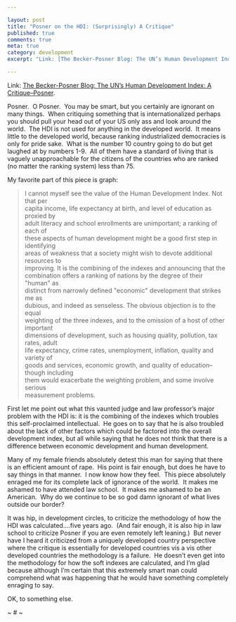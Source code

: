 ```yaml
---

layout: post
title: "Posner on the HDI: (Surprisingly) A Critique"
published: true
comments: true
meta: true
category: development
excerpt: "Link: [The Becker-Posner Blog: The UN’s Human Development Index: A Critique–Posner][1]."

---
```


Link: [The Becker-Posner Blog: The UN’s Human Development Index: A Critique–Posner][1].

 [1]: http://www.becker-posner-blog.com/archives/2007/12/the_uns_human_d.html "The Becker-Posner Blog: The UN's Human Development Index: A Critique--Posner"

Posner.  O Posner.  You may be smart, but you certainly are ignorant on many things.  When critiquing something that is internationalized perhaps you should pull your head out of your US only ass and look around the world.  The HDI is not used for anything in the developed world.  It means little to the developed world, because ranking industrialized democracies is only for pride sake.  What is the number 10 country going to do but get laughed at by numbers 1-9.  All of them have a standard of living that is vaguely unapproachable for the citizens of the countries who are ranked (no matter the ranking system) less than 75.  

My favorite part of this piece is graph:

> I cannot myself see the value of the Human Development Index. Not that per  
> capita income, life expectancy at birth, and level of education as proxied by  
> adult literacy and school enrollments are unimportant; a ranking of each of  
> these aspects of human development might be a good first step in identifying  
> areas of weakness that a society might wish to devote additional resources to  
> improving. It is the combining of the indexes and announcing that the  
> combination offers a ranking of nations by the degree of their "human" as  
> distinct from narrowly defined "economic" development that strikes me as  
> dubious, and indeed as senseless. The obvious objection is to the equal  
> weighting of the three indexes, and to the omission of a host of other important  
> dimensions of development, such as housing quality, pollution, tax rates, adult  
> life expectancy, crime rates, unemployment, inflation, quality and variety of  
> goods and services, economic growth, and quality of education–though including  
> them would exacerbate the weighting problem, and some involve serious  
> measurement problems.

First let me point out what this vaunted judge and law professor’s major problem with the HDI is: it is the combining of the indexes which troubles this self-proclaimed intellectual.  He goes on to say that he is also troubled about the lack of other factors which could be factored into the overall development index, but all while saying that he does not think that there is a difference between economic development and human development.

Many of my female friends absolutely detest this man for saying that there is an efficient amount of rape.  His point is fair enough, but does he have to say things in that manner.  I now know how they feel.  This piece absolutely enraged me for its complete lack of ignorance of the world.  It makes me ashamed to have attended law school.  It makes me ashamed to be an American.  Why do we continue to be so god damn ignorant of what lives outside our border?  

It was hip, in development circles, to criticize the methodology of how the HDI was calculated….five years ago.  (And fair enough, it is also hip in law school to criticize Posner if you are even remotely left leaning.)  But never have I heard it criticized from a uniquely developed country perspective where the critique is essentially for developed countries vis a vis other developed countries the methodology is a failure.  He doesn’t even get into the methodology for how the soft indexes are calculated, and I’m glad because although I’m certain that this extremely smart man could comprehend what was happening that he would have something completely enraging to say. 

OK, to something else.

~ # ~